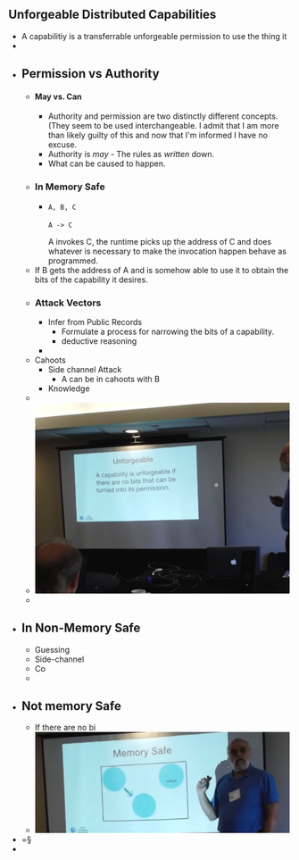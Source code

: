 ## Unforgeable Distributed Capabilities
- A capabilitiy is a transferrable unforgeable permission to use the thing it
-
- ## Permission vs Authority
	- #### May vs. Can
		- Authority and permission are two distinctly different concepts. (They seem to be used interchangeable. I admit that I am more than likely guilty of this and now that I'm informed I have no excuse.
		- Authority is *may* - The rules as *written* down.
		- What can be caused to happen.
	- ### In Memory Safe
		- ```
		  A, B, C
		  
		  A -> C
		  
		  ```
		  A invokes C, the runtime picks up the address of C and does whatever is necessary to make the invocation happen behave as programmed.
	- If B gets the address of A and is somehow able to use it to obtain the bits of the capability it desires.
	- ### Attack Vectors
		- Infer from Public Records
			- Formulate a process for narrowing  the bits of a capability.
			- deductive reasoning
		-
	- Cahoots
		- Side channel Attack
			- A can be in cahoots with B
		- Knowledge
	-
	- ![🖼 unforgeable-definition.png](../assets/unforgeable-definition.png)
	-
- ## In Non-Memory Safe
	- Guessing
	- Side-channel
	- Co
	-
- ## Not memory Safe
	- If there are no bi
	- ![image.png](../assets/image_1699861401958_0.png)
- =§
-